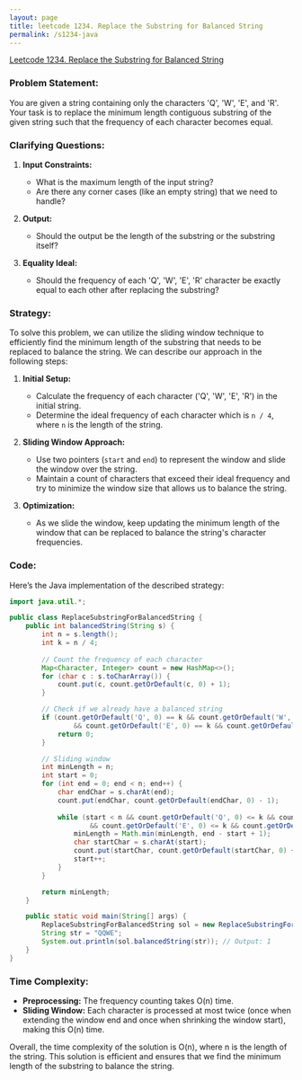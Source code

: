 ```yaml
---
layout: page
title: leetcode 1234. Replace the Substring for Balanced String
permalink: /s1234-java
---
```

[Leetcode 1234. Replace the Substring for Balanced String](https://algoadvance.github.io/algoadvance/l1234)
### Problem Statement:
You are given a string containing only the characters 'Q', 'W', 'E', and 'R'. Your task is to replace the minimum length contiguous substring of the given string such that the frequency of each character becomes equal.

### Clarifying Questions:
1. **Input Constraints:**
    - What is the maximum length of the input string?
    - Are there any corner cases (like an empty string) that we need to handle?

2. **Output:**
    - Should the output be the length of the substring or the substring itself?

3. **Equality Ideal:**
    - Should the frequency of each 'Q', 'W', 'E', 'R' character be exactly equal to each other after replacing the substring?

### Strategy:
To solve this problem, we can utilize the sliding window technique to efficiently find the minimum length of the substring that needs to be replaced to balance the string. We can describe our approach in the following steps:

1. **Initial Setup:**
    - Calculate the frequency of each character ('Q', 'W', 'E', 'R') in the initial string.
    - Determine the ideal frequency of each character which is `n / 4`, where `n` is the length of the string.

2. **Sliding Window Approach:**
    - Use two pointers (`start` and `end`) to represent the window and slide the window over the string.
    - Maintain a count of characters that exceed their ideal frequency and try to minimize the window size that allows us to balance the string.

3. **Optimization:**
    - As we slide the window, keep updating the minimum length of the window that can be replaced to balance the string's character frequencies.

### Code:
Here’s the Java implementation of the described strategy:

```java
import java.util.*;

public class ReplaceSubstringForBalancedString {
    public int balancedString(String s) {
        int n = s.length();
        int k = n / 4;
        
        // Count the frequency of each character
        Map<Character, Integer> count = new HashMap<>();
        for (char c : s.toCharArray()) {
            count.put(c, count.getOrDefault(c, 0) + 1);
        }

        // Check if we already have a balanced string
        if (count.getOrDefault('Q', 0) == k && count.getOrDefault('W', 0) == k 
                && count.getOrDefault('E', 0) == k && count.getOrDefault('R', 0) == k) {
            return 0;
        }

        // Sliding window
        int minLength = n;
        int start = 0;
        for (int end = 0; end < n; end++) {
            char endChar = s.charAt(end);
            count.put(endChar, count.getOrDefault(endChar, 0) - 1);
            
            while (start < n && count.getOrDefault('Q', 0) <= k && count.getOrDefault('W', 0) <= k
                    && count.getOrDefault('E', 0) <= k && count.getOrDefault('R', 0) <= k) {
                minLength = Math.min(minLength, end - start + 1);
                char startChar = s.charAt(start);
                count.put(startChar, count.getOrDefault(startChar, 0) + 1);
                start++;
            }
        }

        return minLength;
    }

    public static void main(String[] args) {
        ReplaceSubstringForBalancedString sol = new ReplaceSubstringForBalancedString();
        String str = "QQWE";
        System.out.println(sol.balancedString(str)); // Output: 1
    }
}
```

### Time Complexity:
- **Preprocessing:** The frequency counting takes O(n) time.
- **Sliding Window:** Each character is processed at most twice (once when extending the window end and once when shrinking the window start), making this O(n) time.

Overall, the time complexity of the solution is O(n), where n is the length of the string. This solution is efficient and ensures that we find the minimum length of the substring to balance the string.